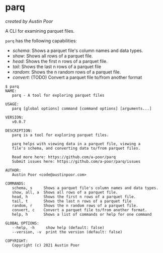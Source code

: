 # parq

_created by Austin Poor_

A CLI for examining parquet files.

`parq` has the following capabilities:
* _schema_: Shows a parquet file's column names and data types.
* _show_: Shows all rows of a parquet file.
* _head_: Shows the first n rows of a parquet file.
* _tail_: Shows the last n rows of a parquet file
* _random_: Shows the n random rows of a parquet file.
* _convert_: (TODO) Convert a parquet file to/from another format

```terminal
$ parq 
NAME:
   parq - A tool for exploring parquet files

USAGE:
   parq [global options] command [command options] [arguments...]

VERSION:
   v0.0.7

DESCRIPTION:
   parq is a tool for exploring parquet files.
       
   parq helps with viewing data in a parquet file, viewing a
   file's schema, and converting data to/from parquet files.
   
   Read more here: https://github.com/a-poor/parq
   Submit issues here: https://github.com/a-poor/parq/issues

AUTHOR:
   Austin Poor <code@austinpoor.com>

COMMANDS:
   schema, s     Shows a parquet file's column names and data types.
   show, all, a  Shows all rows of a parquet file.
   head, h       Shows the first n rows of a parquet file.
   tail, t       Shows the last n rows of a parquet file
   random, r     Shows the n random rows of a parquet file.
   convert, c    Convert a parquet file to/from another format.
   help, h       Shows a list of commands or help for one command

GLOBAL OPTIONS:
   --help, -h     show help (default: false)
   --version, -v  print the version (default: false)

COPYRIGHT:
   Copyright (c) 2021 Austin Poor
```
